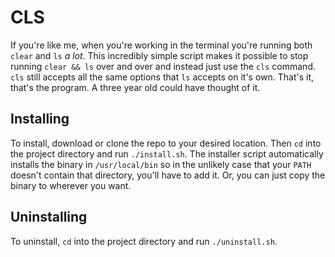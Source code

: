 # CLS 

If you're like me, when you're working in the terminal you're running both `clear` and `ls` *a lot*. This incredibly simple script makes it possible to stop running `clear && ls` over and over and instead just use the `cls` command. `cls` still accepts all the same options that `ls` accepts on it's own. That's it, that's the program. A three year old could have thought of it.

## Installing 
To install, download or clone the repo to your desired location. Then `cd` into the project directory and run `./install.sh`. The installer script automatically installs the binary in `/usr/local/bin` so in the unlikely case that your `PATH` doesn't contain that directory, you'll have to add it. Or, you can just copy the binary to wherever you want.

## Uninstalling 
To uninstall, `cd` into the project directory and run `./uninstall.sh`.